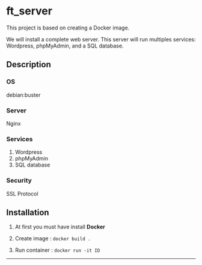# ft_server

This project is based on creating a Docker image.

We will install a complete web server. This server will run
multiples services: Wordpress, phpMyAdmin, and a SQL database.

## Description

### OS

debian:buster

### Server

Nginx

### Services

1) Wordpress
2) phpMyAdmin
3) SQL database

### Security

SSL Protocol

## Installation

1) At first you must have install **Docker**

2) Create image : `docker build .`

3) Run container : `docker run -it ID`

___
